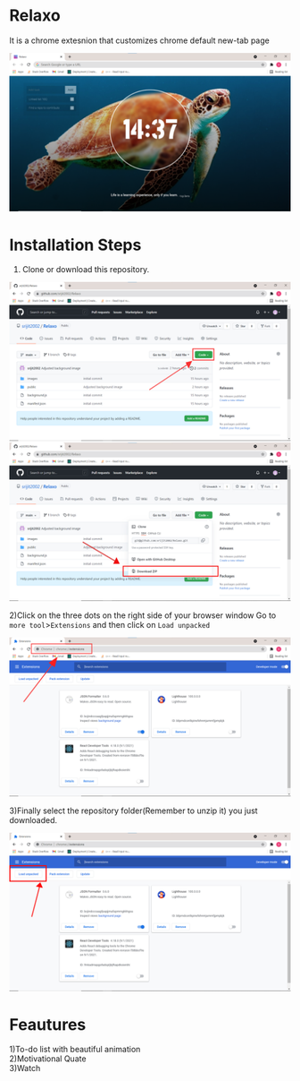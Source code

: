 # Relaxo
It is a chrome extesnion that customizes chrome default new-tab page<br/>


![After Applying extension](./Presentation/After_Applying_Extension.png?raw=true "Title")

# Installation Steps
1) Clone or download this repository.<br/>


![Image showing how to download the repository](./Presentation/Step-1.jpg?raw=true "Title")<br/>
![Image showing how to download the repository](./Presentation/Step-2.jpg?raw=true "Title")

2)Click on the three dots on the right side of your browser window Go to `more tool`>`Extensions` and then click on `Load unpacked`<br/>

![Image showing how to install the extension](./Presentation/Step-3.jpg?raw=true "Title")


3)Finally select the repository folder(Remember to unzip it) you just downloaded.<br/>

![Image showing steps to install the extension](./Presentation/Step-4.jpg?raw=true "Title")

# Feautures

1)To-do list with beautiful animation <br/>
2)Motivational Quate <br/>
3)Watch<br/>

